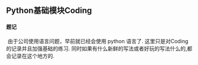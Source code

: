 ## 					 	Python基础模块Coding



####  题记

​	 由于公司使用语言问题，早前就已经会使用 python 语言了. 这里只是对Coding的记录并且加强基础的练习. 同时如果有什么新鲜的写法或者好玩的写法什么的,都会记录在这个地方的.



